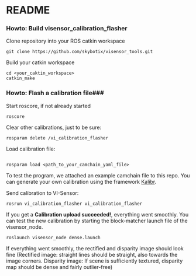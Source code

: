 # README #

### Howto: Build visensor_calibration_flasher ###

Clone repository into your ROS catkin workspace
```
git clone https://github.com/skybotix/visensor_tools.git
```
Build your catkin workspace
```
cd <your_caktin_workspace>
catkin_make
```

### Howto: Flash a calibration file###
Start roscore, if not already started
```
roscore
```
Clear other calibrations, just to be sure:
```
rosparam delete /vi_calibration_flasher
```
Load calibration file:
```

rosparam load <path_to_your_camchain_yaml_file>
```
To test the program, we attached an example camchain file to this repo. You can generate your own calibration using the framework [Kalibr](https://github.com/ethz-asl/kalibr).

Send calibration to VI-Sensor:
```
rosrun vi_calibration_flasher vi_calibration_flasher
```
If you get a **Calibration upload succeeded!**, everything went smoothly. You can test the new calibration by starting the block-matcher launch file of the visensor_node. 
```
roslaunch visensor_node dense.launch
```
If everything went smoothly, the rectified and disparity image should look fine (Rectified image: straight lines should be straight, also towards the image corners. Disparity image: If scene is sufficiently textured, disparity map should be dense and fairly outlier-free)

